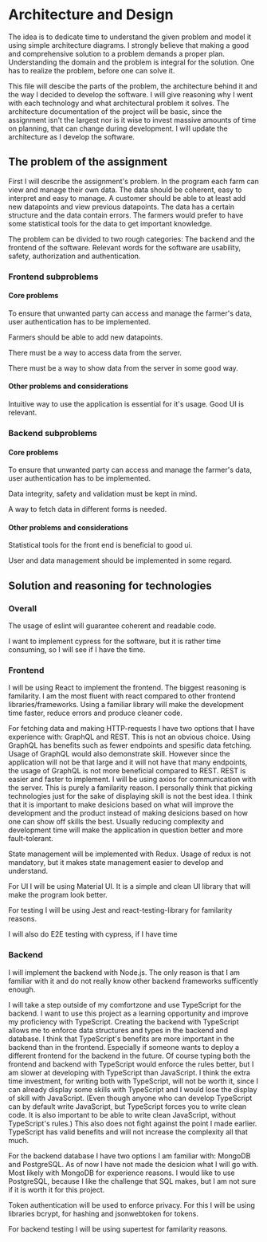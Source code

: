 # Architecture and Design

The idea is to dedicate time to understand the given problem and model it using simple architecture diagrams. I strongly believe that making a good and comprehensive solution to a problem demands a proper plan. Understanding the domain and the problem is integral for the solution. One has to realize the problem, before one can solve it. 

This file will descibe the parts of the problem, the architecture behind it and the way I decided to develop the software. I will give reasoning why I went with each technology and what architectural problem it solves. The architecture documentation of the project will be basic, since the assignment isn't the largest nor is it wise to invest massive amounts of time on planning, that can change during development. I will update the architecture as I develop the software.

## The problem of the assignment

First I will describe the assignment's problem. In the program each farm can view and manage their own data. The data should be coherent, easy to interpret and easy to manage. A customer should be able to at least add new datapoints and view previous datapoints. The data has a certain structure and the data contain errors. The farmers would prefer to have some statistical tools for the data to get important knowledge.

The problem can be divided to two rough categories: The backend and the frontend of the software. Relevant words for the software are usability, safety,  authorization and authentication.

### Frontend subproblems

#### Core problems

To ensure that unwanted party can access and manage the farmer's data, user authentication has to be implemented.

Farmers should be able to add new datapoints.

There must be a way to access data from the server. 

There must be a way to show data from the server in some good way.

#### Other problems and considerations

Intuitive way to use the application is essential for it's usage. Good UI is relevant.

### Backend subproblems

#### Core problems

To ensure that unwanted party can access and manage the farmer's data, user authentication has to be implemented.

Data integrity, safety and validation must be kept in mind.

A way to fetch data in different forms is needed.

#### Other problems and considerations

Statistical tools for the front end is beneficial to good ui. 

User and data management should be implemented in some regard. 

## Solution and reasoning for technologies

### Overall

The usage of eslint will guarantee coherent and readable code.

I want to implement cypress for the software, but it is rather time consuming, so I will see if I have the time.

### Frontend

I will be using React to implement the frontend. The biggest reasoning is familarity. I am the most fluent with react compared to other frontend libraries/frameworks. Using a familiar library will make the development time faster, reduce errors and produce cleaner code.

For fetching data and making HTTP-requests I have two options that I have experience with: GraphQL and REST. This is not an obvious choice. Using GraphQL has benefits such as fewer endpoints and spesific data fetching. Usage of GraphQL would also demonstrate skill. However since the application will not be that large and it will not have that many endpoints, the usage of GraphQL is not more beneficial compared to REST. REST is easier and faster to implement. I will be using axios for communication with the server. This is purely a familarity reason. I personally think that picking technologies just for the sake of displaying skill is not the best idea. I think that it is important to make desicions based on what will improve the development and the product instead of making desicions based on how one can show off skills the best. Usually reducing complexity and development time will make the application in question better and more fault-tolerant. 

State management will be implemented with Redux. Usage of redux is not mandatory, but it makes state management easier to develop and understand.

For UI I will be using Material UI. It is a simple and clean UI library that will make the program look better.

For testing I will be using Jest and react-testing-library for familarity reasons.

I will also do E2E testing with cypress, if I have time

### Backend

I will implement the backend with Node.js. The only reason is that I am familiar with it and do not really know other backend frameworks sufficently enough.

I will take a step outside of my comfortzone and use TypeScript for the backend. I want to use this project as a learning opportunity and improve my proficiency with TypeScript. Creating the backend with TypeScript allows me to enforce data structures and types in the backend and database. I think that TypeScript's benefits are more important in the backend than in the frontend. Especially if someone wants to deploy a different frontend for the backend in the future. Of course typing both the frontend and backend with TypeScript would enforce the rules better, but I am slower at developing with TypeScript than JavaScript. I think the extra time investment, for writing both with TypeScript, will not be worth it, since I can already display some skills with TypeScript and I would lose the display of skill with JavaScript. (Even though anyone who can develop TypeScript can by default write JavaScript, but TypeScript forces you to write clean code. It is also important to be able to write clean JavaScript, without TypeScript's rules.) This also does not fight against the point I made earlier. TypeScript has valid benefits and will not increase the complexity all that much.

For the backend database I have two options I am familiar with: MongoDB and PostgreSQL. As of now I have not made the desicion what I will go with. Most likely with MongoDB for experience reasons. I would like to use PostgreSQL, because I like the challenge that SQL makes, but I am not sure if it is worth it for this project.

Token authentication will be used to enforce privacy. For this I will be using libraries bcrypt, for hashing and jsonwebtoken for tokens. 

For backend testing I will be using supertest for familarity reasons.






